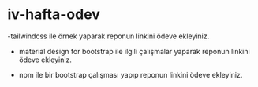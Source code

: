 # iv-hafta-odev

-tailwindcss ile örnek yaparak reponun linkini ödeve ekleyiniz.

- material design for bootstrap ile ilgili çalışmalar yaparak reponun linkini ödeve ekleyiniz.

- npm ile bir bootstrap çalışması yapıp reponun linkini ödeve ekleyiniz.
